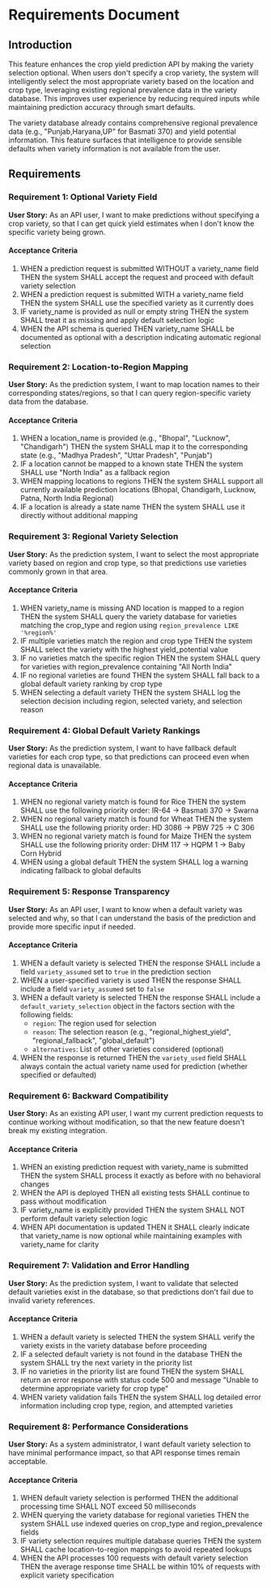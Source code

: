 # Requirements Document

## Introduction

This feature enhances the crop yield prediction API by making the variety selection optional. When users don't specify a crop variety, the system will intelligently select the most appropriate variety based on the location and crop type, leveraging existing regional prevalence data in the variety database. This improves user experience by reducing required inputs while maintaining prediction accuracy through smart defaults.

The variety database already contains comprehensive regional prevalence data (e.g., "Punjab,Haryana,UP" for Basmati 370) and yield potential information. This feature surfaces that intelligence to provide sensible defaults when variety information is not available from the user.

## Requirements

### Requirement 1: Optional Variety Field

**User Story:** As an API user, I want to make predictions without specifying a crop variety, so that I can get quick yield estimates when I don't know the specific variety being grown.

#### Acceptance Criteria

1. WHEN a prediction request is submitted WITHOUT a variety_name field THEN the system SHALL accept the request and proceed with default variety selection
2. WHEN a prediction request is submitted WITH a variety_name field THEN the system SHALL use the specified variety as it currently does
3. IF variety_name is provided as null or empty string THEN the system SHALL treat it as missing and apply default selection logic
4. WHEN the API schema is queried THEN variety_name SHALL be documented as optional with a description indicating automatic regional selection

### Requirement 2: Location-to-Region Mapping

**User Story:** As the prediction system, I want to map location names to their corresponding states/regions, so that I can query region-specific variety data from the database.

#### Acceptance Criteria

1. WHEN a location_name is provided (e.g., "Bhopal", "Lucknow", "Chandigarh") THEN the system SHALL map it to the corresponding state (e.g., "Madhya Pradesh", "Uttar Pradesh", "Punjab")
2. IF a location cannot be mapped to a known state THEN the system SHALL use "North India" as a fallback region
3. WHEN mapping locations to regions THEN the system SHALL support all currently available prediction locations (Bhopal, Chandigarh, Lucknow, Patna, North India Regional)
4. IF a location is already a state name THEN the system SHALL use it directly without additional mapping

### Requirement 3: Regional Variety Selection

**User Story:** As the prediction system, I want to select the most appropriate variety based on region and crop type, so that predictions use varieties commonly grown in that area.

#### Acceptance Criteria

1. WHEN variety_name is missing AND location is mapped to a region THEN the system SHALL query the variety database for varieties matching the crop_type and region using `region_prevalence LIKE '%region%'`
2. IF multiple varieties match the region and crop type THEN the system SHALL select the variety with the highest yield_potential value
3. IF no varieties match the specific region THEN the system SHALL query for varieties with region_prevalence containing "All North India"
4. IF no regional varieties are found THEN the system SHALL fall back to a global default variety ranking by crop type
5. WHEN selecting a default variety THEN the system SHALL log the selection decision including region, selected variety, and selection reason

### Requirement 4: Global Default Variety Rankings

**User Story:** As the prediction system, I want to have fallback default varieties for each crop type, so that predictions can proceed even when regional data is unavailable.

#### Acceptance Criteria

1. WHEN no regional variety match is found for Rice THEN the system SHALL use the following priority order: IR-64 → Basmati 370 → Swarna
2. WHEN no regional variety match is found for Wheat THEN the system SHALL use the following priority order: HD 3086 → PBW 725 → C 306
3. WHEN no regional variety match is found for Maize THEN the system SHALL use the following priority order: DHM 117 → HQPM 1 → Baby Corn Hybrid
4. WHEN using a global default THEN the system SHALL log a warning indicating fallback to global defaults

### Requirement 5: Response Transparency

**User Story:** As an API user, I want to know when a default variety was selected and why, so that I can understand the basis of the prediction and provide more specific input if needed.

#### Acceptance Criteria

1. WHEN a default variety is selected THEN the response SHALL include a field `variety_assumed` set to `true` in the prediction section
2. WHEN a user-specified variety is used THEN the response SHALL include a field `variety_assumed` set to `false`
3. WHEN a default variety is selected THEN the response SHALL include a `default_variety_selection` object in the factors section with the following fields:
   - `region`: The region used for selection
   - `reason`: The selection reason (e.g., "regional_highest_yield", "regional_fallback", "global_default")
   - `alternatives`: List of other varieties considered (optional)
4. WHEN the response is returned THEN the `variety_used` field SHALL always contain the actual variety name used for prediction (whether specified or defaulted)

### Requirement 6: Backward Compatibility

**User Story:** As an existing API user, I want my current prediction requests to continue working without modification, so that the new feature doesn't break my existing integration.

#### Acceptance Criteria

1. WHEN an existing prediction request with variety_name is submitted THEN the system SHALL process it exactly as before with no behavioral changes
2. WHEN the API is deployed THEN all existing tests SHALL continue to pass without modification
3. IF variety_name is explicitly provided THEN the system SHALL NOT perform default variety selection logic
4. WHEN API documentation is updated THEN it SHALL clearly indicate that variety_name is now optional while maintaining examples with variety_name for clarity

### Requirement 7: Validation and Error Handling

**User Story:** As the prediction system, I want to validate that selected default varieties exist in the database, so that predictions don't fail due to invalid variety references.

#### Acceptance Criteria

1. WHEN a default variety is selected THEN the system SHALL verify the variety exists in the variety database before proceeding
2. IF a selected default variety is not found in the database THEN the system SHALL try the next variety in the priority list
3. IF no varieties in the priority list are found THEN the system SHALL return an error response with status code 500 and message "Unable to determine appropriate variety for crop type"
4. WHEN variety validation fails THEN the system SHALL log detailed error information including crop type, region, and attempted varieties

### Requirement 8: Performance Considerations

**User Story:** As a system administrator, I want default variety selection to have minimal performance impact, so that API response times remain acceptable.

#### Acceptance Criteria

1. WHEN default variety selection is performed THEN the additional processing time SHALL NOT exceed 50 milliseconds
2. WHEN querying the variety database for regional varieties THEN the system SHALL use indexed queries on crop_type and region_prevalence fields
3. IF variety selection requires multiple database queries THEN the system SHALL cache location-to-region mappings to avoid repeated lookups
4. WHEN the API processes 100 requests with default variety selection THEN the average response time SHALL be within 10% of requests with explicit variety specification
